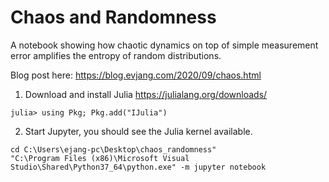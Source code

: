 # Chaos and Randomness

A notebook showing how chaotic dynamics on top of simple measurement error amplifies the entropy of random distributions.

Blog post here: https://blog.evjang.com/2020/09/chaos.html

1. Download and install Julia https://julialang.org/downloads/

```
julia> using Pkg; Pkg.add("IJulia")
```

2. Start Jupyter, you should see the Julia kernel available.
```
cd C:\Users\ejang-pc\Desktop\chaos_randomness"
"C:\Program Files (x86)\Microsoft Visual Studio\Shared\Python37_64\python.exe" -m jupyter notebook

```
